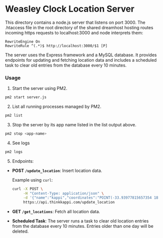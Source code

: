 # Weasley Clock Location Server

This directory contains a node.js server that listens on port 3000. The .htaccess file in the root directory of the shared dreamhost hosting routes incoming https requests to localhost:3000 and node interprets them:
```
RewriteEngine On
RewriteRule ^(.*)$ http://localhost:3000/$1 [P]
```
The server uses the Express framework and a MySQL database. It provides endpoints for updating and fetching location data and includes a scheduled task to clear old entries from the database every 10 minutes.

### Usage

1. Start the server using PM2.

```bash
pm2 start server.js
```

2. List all running processes managed by PM2.

```bash
pm2 list
```

3. Stop the server by its app name listed in the list output above.

```bash
pm2 stop <app-name>
```

4. See logs

```bash
pm2 logs
```

5. Endpoints:

- **POST `/update_location`**: Insert location data.

  Example using `curl`:

  ```bash
  curl -X POST \
       -H "Content-Type: application/json" \
       -d '{"name":"kappi","coordinates":"POINT(-33.93977815657354 18.416488657913117)"}' \
       https://api.thinkkappi.com/update_location
  ```

- **GET `/get_locations`**: Fetch all location data.

- **Scheduled Task**: The server runs a task to clear old location entries from the database every 10 minutes. Entries older than one day will be deleted.


